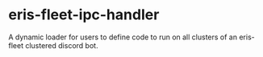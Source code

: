 # eris-fleet-ipc-handler
A dynamic loader for users to define code to run on all clusters of an eris-fleet clustered discord bot.
